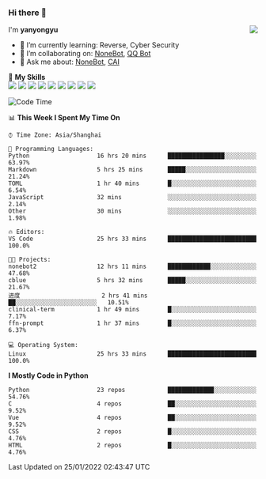 ### Hi there 👋

<a href="#">
  <img align="right" src="https://github-readme-stats.vercel.app/api?username=yanyongyu&count_private=true&show_icons=true&bg_color=15,f2f7fd,E0EAFC" />
</a>

I'm **yanyongyu**

- 🌱 I’m currently learning: Reverse, Cyber Security
- 👯 I’m collaborating on: [NoneBot](https://github.com/nonebot), [QQ Bot](https://github.com/Mrs4s/go-cqhttp)
- 💬 Ask me about: [NoneBot](https://github.com/nonebot), [CAI](https://github.com/cscs181/CAI)

🌟 **My Skills**  
![](https://img.shields.io/badge/-Python-3e74a2?style=flat-square&logo=Python&logoColor=fff)
![](https://img.shields.io/badge/-Node.js-339933?style=flat-square&logo=Node.js&logoColor=fff)
![](https://img.shields.io/badge/-Vue-4fc08d?style=flat-square&logo=Vue.js&logoColor=fff)
![](https://img.shields.io/badge/-React-2d98ce?style=flat-square&logo=React&logoColor=fff)
![](https://img.shields.io/badge/-Docker-2496ED?style=flat-square&logo=Docker&logoColor=fff)
![](https://img.shields.io/badge/-Linux-000000?style=flat-square&logo=Linux&logoColor=fff)
![](https://img.shields.io/badge/-MySQL-4479A1?style=flat-square&logo=MySQL&logoColor=fff)
![](https://img.shields.io/badge/-Redis-DC382D?style=flat-square&logo=Redis&logoColor=fff)
![](https://img.shields.io/badge/-MongoDB-47A248?style=flat-square&logo=MongoDB&logoColor=fff)

<!--START_SECTION:waka-->
![Code Time](http://img.shields.io/badge/Code%20Time-2%2C055%20hrs%2027%20mins-blue)

📊 **This Week I Spent My Time On** 

```text
⌚︎ Time Zone: Asia/Shanghai

💬 Programming Languages: 
Python                   16 hrs 20 mins      ████████████████░░░░░░░░░   63.97% 
Markdown                 5 hrs 25 mins       █████░░░░░░░░░░░░░░░░░░░░   21.24% 
TOML                     1 hr 40 mins        █░░░░░░░░░░░░░░░░░░░░░░░░   6.54% 
JavaScript               32 mins             ░░░░░░░░░░░░░░░░░░░░░░░░░   2.14% 
Other                    30 mins             ░░░░░░░░░░░░░░░░░░░░░░░░░   1.98%

🔥 Editors: 
VS Code                  25 hrs 33 mins      █████████████████████████   100.0%

🐱‍💻 Projects: 
nonebot2                 12 hrs 11 mins      ████████████░░░░░░░░░░░░░   47.68% 
cblue                    5 hrs 32 mins       █████░░░░░░░░░░░░░░░░░░░░   21.67% 
进度                       2 hrs 41 mins       ██░░░░░░░░░░░░░░░░░░░░░░░   10.51% 
clinical-term            1 hr 49 mins        █░░░░░░░░░░░░░░░░░░░░░░░░   7.17% 
ffn-prompt               1 hr 37 mins        █░░░░░░░░░░░░░░░░░░░░░░░░   6.37%

💻 Operating System: 
Linux                    25 hrs 33 mins      █████████████████████████   100.0%

```

**I Mostly Code in Python** 

```text
Python                   23 repos            █████████████░░░░░░░░░░░░   54.76% 
C                        4 repos             ██░░░░░░░░░░░░░░░░░░░░░░░   9.52% 
Vue                      4 repos             ██░░░░░░░░░░░░░░░░░░░░░░░   9.52% 
CSS                      2 repos             █░░░░░░░░░░░░░░░░░░░░░░░░   4.76% 
HTML                     2 repos             █░░░░░░░░░░░░░░░░░░░░░░░░   4.76%

```



 Last Updated on 25/01/2022 02:43:47 UTC
<!--END_SECTION:waka-->

